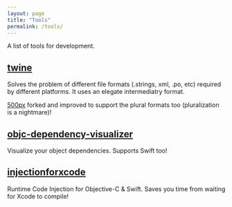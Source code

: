 ```yaml
---
layout: page
title: "Tools"
permalink: /tools/
---
```


A list of tools for development.

## [twine](https://github.com/mobiata/twine)

Solves the problem of different file formats (.strings, xml, .po, etc) required by different platforms. It uses an elegate intermediatry format.

[500px](https://developers.500px.com/consolidating-string-resources-across-android-ios-468932b84ccf) forked and improved to support the plural formats too (pluralization is a nightmare)!

## [objc-dependency-visualizer](https://github.com/PaulTaykalo/objc-dependency-visualizer)

Visualize your object dependencies. Supports Swift too!

## [injectionforxcode](https://github.com/johnno1962/injectionforxcode/)

Runtime Code Injection for Objective-C & Swift. Saves you time from waiting for Xcode to compile!

